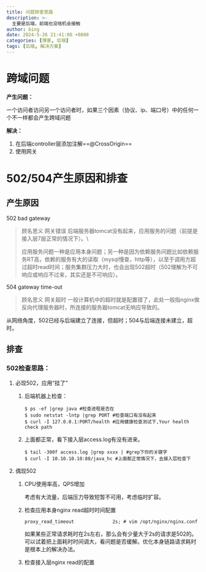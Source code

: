 ```yaml
---
title: 问题排查思路
description: >-
  主要是后端，前端也没啥机会接触
author: bing
date: 2024-5-26 21:41:00 +0800
categories: [博客, 后端]
tags: [后端, 解决方案]
---
```




# 跨域问题

**产生问题：**

​	一个访问者访问另一个访问者时，如果三个因素（协议、ip、端口号）中的任何一个不一样都会产生跨域问题

**解决：**

1. 在后端controller层添加注解==@CrossOrigin==
2. 使用网关



# 502/504产生原因和排查

## 产生原因

502 bad gateway 

> 顾名思义 网关错误 后端服务器tomcat没有起来，应用服务的问题（前提是接入层7层正常的情况下）。\
>
> 应用服务问题一种是应用本身问题；另一种是因为依赖服务问题比如依赖服务RT高，依赖的服务有大的读取（mysql慢查，http等），以至于调用方超过超时read时间；服务集群压力大时，也会出现502超时（502理解为不可响应或响应不过来，其实还是不可响应）。

504 gateway time-out 

> 顾名思义 网关超时 一般计算机中的超时就是配置错了，此处一般指nginx做反向代理服务器时，所连接的服务器tomcat无响应导致的。

从网络角度，502已经与后端建立了连接，但超时；504与后端连接未建立，超时。



## 排查

### 502检查思路：

1. 必现502，应用“挂了”

   1. 后端机器上检查：

      ```shell
      $ ps -ef |grep java #检查进程是否在
      $ sudo netstat -lntp |grep PORT #检查端口有没有起来
      $ curl -I 127.0.0.1:PORT/health #应用健康检查测试下,Your health check path
      ```

   2. 上面都正常，看下接入层access.log有没有进来。

      ```shell
      $ tail -300f access.log |grep xxxx | #grep下你的关键字
      $ curl -I 10.10.10.10:80/java_hc #上面都正常情况下，去接入层检查下
      ```

2. 偶现502

   1. CPU使用率高，QPS增加

      考虑有大流量，后端压力导致短暂不可用，考虑临时扩容。

   2. 检查应用本身nginx read超时时间配置

      ```shell
      proxy_read_timeout              2s; # vim /opt/nginx/nginx.conf
      ```

      如果某些正常请求耗时在2s左右，那么会有少量大于2s的请求是502的。可以试着把上面耗时时间调大，看问题是否缓解。优化本身链路请求耗时是根本上的解决办法。

   3. 检查接入层nginx read的配置